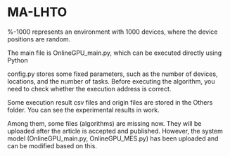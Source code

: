 # MA-LHTO

%-1000 represents an environment with 1000 devices, where the device positions are random.

The main file is OnlineGPU_main.py, which can be executed directly using Python

config.py stores some fixed parameters, such as the number of devices, locations, and the number of tasks. Before executing the algorithm, you need to check whether the execution address is correct.

Some execution result csv files and origin files are stored in the Others folder. You can see the experimental results in work.

Among them, some files (algorithms) are missing now. They will be uploaded after the article is accepted and published. 
However, the system model (OnlineGPU_main.py, OnlineGPU_MES.py) has been uploaded and can be modified based on this.

